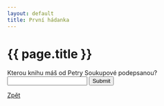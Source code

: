 ```yaml
---
layout: default
title: První hádanka
---
```

<div class="uvod">
<h1>{{ page.title }}</h1>
<p>
<form name="myForm" onsubmit="return validateForm1()" method="post">
	Kterou knihu máš od Petry Soukupové podepsanou? <input type="text" name="fname">
	<input type="submit" value="Submit">
</form>
</p>
<a href="{{ site.baseurl }}/uvody/soukupova_uvod.html">Zpět</a>

</div>
<script src="{{ site.baseurl }}/assets/js/hadanky_ps.js"></script>